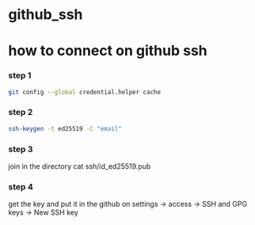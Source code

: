 # github_ssh
# how to connect on github ssh

### step 1
```bash
git config --global credential.helper cache 
```

### step 2
```bash
ssh-keygen -t ed25519 -C "email"
```
### step 3
join in the directory
cat ssh/id_ed25519.pub

### step 4
get the key and put it in the github on settings -> access -> SSH and GPG keys -> New SSH key
